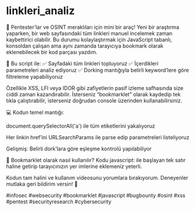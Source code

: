 # linkleri_analiz

🚨 Pentester’lar ve OSINT meraklıları için mini bir araç!
Yeni bir araştırma yaparken, bir web sayfasındaki tüm linkleri manuel incelemek zaman kaybettirici olabilir. Bu durumu kolaylaştırmak için JavaScript tabanlı, konsoldan çalışan ama aynı zamanda tarayıcıya bookmark olarak eklenebilecek bir kod parçası yazdım.

🔎 Bu script ile:
✅ Sayfadaki tüm linkleri topluyoruz
✅ İçerdikleri parametreleri analiz ediyoruz
✅ Dorking mantığıyla belirli keyword’lere göre filtreleme yapabiliyoruz

Özellikle XSS, LFI veya IDOR gibi zafiyetlerin pasif izleme safhasında size ciddi zaman kazandırabilir.
İsterseniz “bookmarklet” olarak kaydedip tek tıkla çalıştırabilir, isterseniz doğrudan console üzerinden kullanabilirsiniz.

💻 Kodun temel mantığı:

document.querySelectorAll('a') ile tüm <a> etiketlerini yakalıyoruz

Her linkin href’ini URLSearchParams ile parse edip parametreleri listeliyoruz

Gelişmiş: Belirli dork’lara göre eşleşme kontrolü yapılabiliyor

🔗 Bookmarklet olarak nasıl kullanılır?
Kodu javascript: ile başlayan tek satır haline getirip tarayıcınızın yer imlerine eklemeniz yeterli.

Kodun tam halini ve kullanım videosunu yorumlara bırakıyorum.
Deneyenler mutlaka geri bildirim versin! 🚀

#infosec #websecurity #bookmarklet #javascript #bugbounty #osint #xss #pentest #securityresearch #cybersecurity

